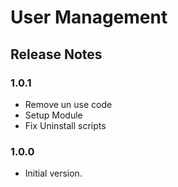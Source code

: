 # User Management
## Release Notes
### 1.0.1
- Remove un use code
- Setup Module
- Fix Uninstall scripts

### 1.0.0
* Initial version.
